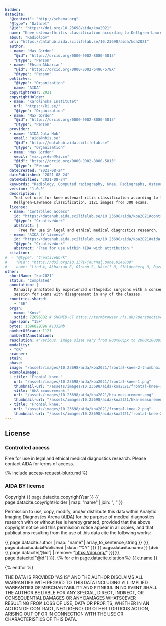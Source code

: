 ```yaml
---
hidden:
datacite:
  "@context": "http://schema.org"
  "@type": "Dataset"
  "@id": "https://doi.org/10.23698/aida/koa2021"
  name: "Knee osteoarthritis classification according to Kellgren-Lawrence"
  about: "Radiology"
  url: "https://datahub.aida.scilifelab.se/10.23698/aida/koa2021"
  author:
  - name: "Max Gordon"
    "@id": "https://orcid.org/0000-0002-8080-5815"
    "@type": "Person"
  - name: "Ehsan Akbarian"
    "@id": "https://orcid.org/0000-0002-6496-578X"
    "@type": "Person"
  publisher:
    "@type": "Organization"
    name: "AIDA"
  copyrightYear: 2021
  copyrightHolder:
  - name: "Karolinska Institutet"
    url: "https://ki.se/"
    "@type": "Organization"
  - name: "Max Gordon"
    "@id": "https://orcid.org/0000-0002-8080-5815"
    "@type": "Person"
  provider:
  - name: "AIDA Data Hub"
    email: "aida@nbis.se"
    "@id": "https://datahub.aida.scilifelab.se"
    "@type": "Organization"
  - name: "Max Gordon"
    email: "max.gordon@ki.se"
    "@id": "https://orcid.org/0000-0002-8080-5815"
    "@type": "Person"
  dateCreated: "2021-08-24"
  datePublished: "2021-08-24"
  dateModified: "2021-08-24"
  keywords: "Radiology, Computed radiography, Knee, Radiographs, Osteoarthritis"
  version: "1.0.0"
  description: |
    Test set used for knee osteoarthritis classification according to the
    Kellgren-Lawrence classification. 1121 images from 300 exams.
  license:
  - name: "Controlled access"
    id: "https://datahub.aida.scilifelab.se/10.23698/aida/koa2021#controlled-access"
    "@type": "CreativeWork"
    abstract: |
      Free for use in legal and ethical medical diagnostics research.
  - name: "AIDA BY license"
    id: "https://datahub.aida.scilifelab.se/10.23698/aida/koa2021#aida-by-ca-license"
    "@type": "CreativeWork"
    abstract: "Free for use within AIDA with attribution."
  citation:
#  - "@type": "CreativeWork"
#    "@id": "https://doi.org/10.1371/journal.pone.0248809"
#    name: "Lind A, Akbarian E, Olsson S, Nåsell H, Sköldenberg O, Razavian AS, et al. (2021) Artificial intelligence for the classification of fractures around the knee in adults according to the 2018 AO/OTA classification system. PLoS ONE 16(4): e0248809. https://doi.org/10.1371/journal.pone.0248809"
other:
  shortName: "koa2021"
  status: "Completed"
  annotation: |
    Manually annotated by experienced orthopedic surgeons with a consensus
    session for exams with disagreement in any of the classes.
  countries-shared:
    - "SE"
  organ:
  - name: "Knee"
    sctid: 72696002 # SNOMED-CT https://termbrowser.nhs.uk/?perspective=full&conceptId1=%s
  age-span: "15+"
  bytes: 1396829896 #1332Mb
  numberOfScans: 1121
  numberOfAnnotations:
  resolution: #"Various. Image sizes vary from 800x600px to 2000x1000px."
  modality:
  - "CR"
  scanner:
  stain:
  phase:
  image: "/assets/images/10.23698/aida/koa2021/frontal-knee-2-thumbnail.png"
  exampleImage:
  - title: "Frontal knee."
    url: "/assets/images/10.23698/aida/koa2021/frontal-knee-1.png"
    thumbnail-url: "/assets/images/10.23698/aida/koa2021/frontal-knee-1-thumbnail.png"
  - title: "HKA-measurement."
    url: "/assets/images/10.23698/aida/koa2021/hka-measurement.png"
    thumbnail-url: "/assets/images/10.23698/aida/koa2021/hka-measurement-thumbnail.png"
  - title: "Frontal knee."
    url: "/assets/images/10.23698/aida/koa2021/frontal-knee-2.png"
    thumbnail-url: "/assets/images/10.23698/aida/koa2021/frontal-knee-2-thumbnail.png"
---
```

## License
### Controlled access
Free for use in legal and ethical medical diagnostics research.
Please contact AIDA for terms of access.

{% include access-request-blurb.md %}

### AIDA BY license
Copyright
{{ page.datacite.copyrightYear }}
{{ page.datacite.copyrightHolder | map: "name" |  join: ", " }}

Permission to use, copy, modify, and/or distribute this data within Analytic
Imaging Diagnostics Arena ([AIDA](https://medtech4health.se/aida)) for the
purpose of medical diagnostics research with or without fee is hereby granted,
provided that the above copyright notice and this permission notice appear in
all copies, and that publications resulting from the use of this data cite the
following works:

{{ page.datacite.author | map: "name" | array_to_sentence_string }}
({{ page.datacite.datePublished | date: "%Y" }})
{{ page.datacite.name }}
[doi:{{ page.datacite['@id'] | remove: "https://doi.org/" }}]({{ page.datacite["@id"] }}).
{% for c in page.datacite.citation %}
  [{{ c.name }}]({{c["@id"]}})

{% endfor %}

THE DATA IS PROVIDED "AS IS" AND THE AUTHOR DISCLAIMS ALL WARRANTIES WITH REGARD
TO THIS DATA INCLUDING ALL IMPLIED WARRANTIES OF MERCHANTABILITY AND FITNESS. IN
NO EVENT SHALL THE AUTHOR BE LIABLE FOR ANY SPECIAL, DIRECT, INDIRECT, OR
CONSEQUENTIAL DAMAGES OR ANY DAMAGES WHATSOEVER RESULTING FROM LOSS OF USE, DATA
OR PROFITS, WHETHER IN AN ACTION OF CONTRACT, NEGLIGENCE OR OTHER TORTIOUS
ACTION, ARISING OUT OF OR IN CONNECTION WITH THE USE OR CHARACTERISTICS OF THIS
DATA.
